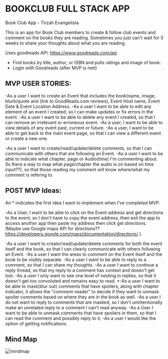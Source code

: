 # BOOKCLUB FULL STACK APP #

Book Club App - Tirzah Evangelista

This is an app for Book Club members to create & follow club events and comment on the books they are reading. Sometimes you just can't wait for 3 weeks to share your thoughts about what you are reading.

Uses goodreads API:
https://www.goodreads.com/api

- Find books by title, author, or ISBN and pulls ratings and image of book.
- Login with Goodreads (after MVP is met)

## MVP USER STORIES: 
<!-- EVENTS:  -->
-As a user I want to create  an Event that includes the book(name, image, blurb/quote and (link to GoodReads.com reviews), Event Host name, Event Date & Event Location Address.
-As a user I want to be able to edit any element of an event I created, so I can make updates or fix errors in the event.
-As a user I want to be able to delete any event I created, so that I can remove an irrelevant or erroneous event.
-As a user, I want to be able to view details of any event past, current or future.
-As a user, I want to be able to get back to the main event page, so that I can view a different event or create a new one.
<!-- COMMENTS ON EVENTS-->
-As a user I want to create/read/update/delete comments, so that I can communicate with others that are following an Event.
-As a user I want to be able to indicate what chapter, page or Audio(time) I'm commenting about. (Is there a way to map what page/chapter the audio is on based on time input??), so that those reading my comment will know where/what my comment is refering to.

## POST MVP Ideas:
An * indicates the first idea I want to implement when I've completed MVP.
<!-- Directions -->
-As a User, I want to be able to click on the Event address and get directions to the event, so I don't have to copy the event address, then exit the app to access another app then paste my address then click get directions. (Maybe use Google maps API for directions?? https://developers.google.com/maps/documentation/directions/ ).
<!-- Clarity in commenting -->
-As a user I want to create/read/update/delete comments for both the event itself and the book, so that I can clearly communicate with others following an Event.
-As a user I want the areas to comment on the Event itself and the book to be visibly separate.
    <!-- comment replies & nesting -->
    -As a user I want to be able to reply to a comment, so that I can share my thoughts.
    -As a user I want to continue a reply thread, so that my reply to a comment has context and doesn't get lost.
    -As a user I only want to see one level of nesting in replies, so that it doesn't get too convoluted and remains easy to read.
    <!-- masked comments -->
    *-As a user I want to be able to mask(blur out) comments that have spoilers, along with chapter indicator, it allows the "comment-reader" to decide if they want to unmask spoiler comments based on where they are in the book as well.
    -As a user I do not want to reply to comments that are masked, so I don't unintentionally make an unrelated reply to a comment I can't read anyway.
    -As a User I want to be able to unmask comments that have spoilers in them, so that I can read the comment and possibly reply to it.
    -As a user I would like the option of getting notifications.

## Mind Map
![mindmap](https://user-images.githubusercontent.com/16514603/39389130-fb090836-4a42-11e8-9c1e-41d5e0b6cb99.png)
